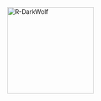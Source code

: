 
<img src="https://encrypted-tbn0.gstatic.com/images?q=tbn:ANd9GcSAczEPLFQ1awwudzfIEbLQTSo2VG6EFXEChw&usqp=CAU" width="200" title="R-DarkWolf"> 
